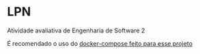 # LPN
Atividade avaliativa de Engenharia de Software 2

É recomendado o uso do [docker-compose feito para esse projeto](https://github.com/Eduardo-V-Argenton/Docker_LPN.git)
